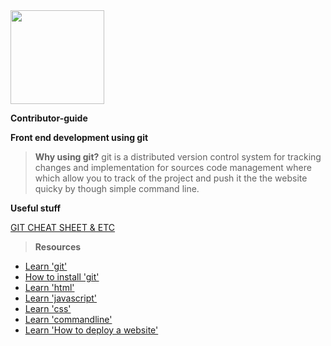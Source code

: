 

<img src="http://aberobotics.github.io/images/ARR Logo.png" width="150"/>


**Contributor-guide**

 **Front end development using git**

> **Why using git?** git is a distributed version control system for tracking changes and implementation for sources code management where which allow you to track of the project and push it the the website quicky by though simple command line.

**Useful stuff**

[GIT CHEAT SHEET & ETC](https://downloads.git-tower.com/content/cheat-sheet-bundle.zip)



>**Resources**

- [Learn 'git'](https://www.codecademy.com/learn/learn-git)
- [How to install 'git'](https://www.linode.com/docs/development/version-control/how-to-install-git-on-linux-mac-and-windows)
- [Learn 'html'](https://www.codecademy.com/learn/learn-html)
- [Learn 'javascript'](https://www.codecademy.com/learn/introduction-to-javascript)
- [Learn 'css'](https://www.codecademy.com/learn/learn-css)
- [Learn 'commandline'](https://www.codecademy.com/learn/learn-the-command-line)
- [Learn 'How to deploy a website'](https://www.codecademy.com/courses/deploy-a-website)
